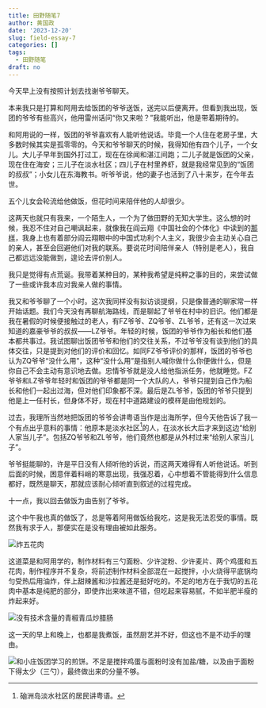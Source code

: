```yaml
---
title: 田野随笔7
author: 黄国政
date: '2023-12-20'
slug: field-essay-7
categories: []
tags:
  - 田野随笔
draft: no
---
```


<!--more-->

今天早上没有按照计划去找谢爷爷聊天。

本来我只是打算和阿用去给饭团的爷爷送饭，送完以后便离开。但看到我出现，饭团的爷爷有些高兴，他用雷州话问“你又来啦？”我能听出，他是带着期待的。

和阿用说的一样，饭团的爷爷喜欢有人能听他说话。毕竟一个人住在老房子里，大多数时候其实是孤零零的。今天和爷爷聊天的时候，我得知他有四个儿子，一个女儿。大儿子早年到国外打过工，现在在徐闻和湛江间跑；二儿子就是饭团的父亲，现在住在海安；三儿子在淡水社区；四儿子在村里养虾，就是我经常见到的“饭团的叔叔”；小女儿在东海教书。听爷爷说，他的妻子也活到了八十来岁，在今年去世。

五个儿女会轮流给他做饭，但花时间来陪伴他的人却很少。

这两天也就只有我来，一个陌生人，一个为了做田野的无知大学生。这么想的时候，我忍不住对自己嘲讽起来，就像我在阎云翔《中国社会的个体化》中读到的[那样](https://guozheng.rbind.io/posts/2023/10/individualization-of-chinese-society/)，我身上也有着部分阎云翔眼中的中国式功利个人主义，我很少会主动关心自己的亲人，甚至会回避他们对我的联系。要说花时间陪伴亲人（特别是老人），我自己都远远没能做到，遑论去评价别人。

我只是觉得有点荒诞。我带着某种目的，某种我希望是纯粹之事的目的，来尝试做了一些或许我本应对我亲人做的事情。

我又和爷爷聊了一个小时。这次我同样没有拟访谈提纲，只是像普通的聊家常一样开始话题。我们今天没有再聊航海路线，而是聊起了爷爷在村中的旧识。他们都是我在暑假的时候便接触过的老人，有FZ爷爷、ZQ爷爷、ZL爷爷，还有这一次过来知道的嘉豪爷爷的叔叔——LZ爷爷。年轻的时候，饭团的爷爷作为船长和他们基本都共事过。我试图聊出饭团爷爷和他们的交往关系，不过爷爷没有谈到他们的具体交往，只是提到对他们的评价和回忆。如同FZ爷爷评价的那样，饭团的爷爷也认为ZQ爷爷“没什么用”，这种“没什么用”是指别人喊你做什么你便做什么，但是你自己不会主动有意识地去做。忠情爷爷就是没人给他指派任务，他就睡觉。FZ爷爷和LZ爷爷年轻时和饭团的爷爷都是同一个大队的人，爷爷只提到自己作为船长和他们一起出过海，但对他们印象都不深。最后是ZL爷爷，饭团的爷爷只提到他是上一任村长，但身体不好，现在村中道路建设的模样是由他规划的。

过去，我理所当然地把饭团的爷爷会讲粤语当作是出海所学，但今天他告诉了我一个有点出乎意料的事情：他原本是淡水社区[^danshui]的人，在淡水长大后才来到这边“给别人家当儿子”。包括ZQ爷爷和ZL爷爷，他们竟然也都是从外村过来“给别人家当儿子”。

[^danshui]: 硇洲岛淡水社区的居民讲粤语。

爷爷挺能聊的，许是平日没有人倾听他的诉说，而这两天难得有人听他说话。听到后面的时候，困意伴着料峭的寒意出现，我强忍着，心中想着不管能得到什么信息都好，既然是聊天，那就应该耐心倾听直到叙述的过程完成。

十一点，我以回去做饭为由告别了爷爷。

这个中午我也真的做饭了，总是等着阿用做饭给我吃，这是我无法忍受的事情。既然我有求于人，那便实在是没有理由被如此服务。

![炸五花肉](https://cdn.jsdelivr.net/residualsun1/blog-static/images/2023/12/12-21-lunch1.jpg)

这道菜是和阿用学的，制作材料有三勺面粉、少许淀粉、少许麦片、两个鸡蛋和五花肉，制作程序并不复杂，将前述制作材料全部混在一起搅拌，小火烧得平底锅均匀受热后用油炸，伴上甜辣酱和沙拉酱还是挺好吃的。不足的地方在于我切的五花肉中基本是纯肥的部分，即使炸出来味道不错，但吃起来容易腻，不如半肥半瘦的炸起来好。

![没有技术含量的青椒青瓜炒腊肠](https://cdn.jsdelivr.net/residualsun1/blog-static/images/2023/12/12-21-lunch2.jpg)

这一天的早上和晚上，也都是我煮饭，虽然厨艺并不好，但这也不是不动手的理由。

![和小庄饭团学习的煎饼。不足是搅拌鸡蛋与面粉时没有加盐/糖，以及由于面粉下得太少（三勺），最终做出来的分量不够。](https://cdn.jsdelivr.net/residualsun1/blog-static/images/2023/12/12-21-dinner.jpg)
